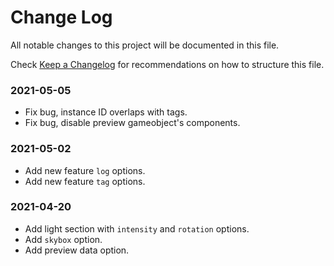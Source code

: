 # Change Log

All notable changes to this project will be documented in this file.

Check [Keep a Changelog](http://keepachangelog.com/) for recommendations on how to structure this file.


### 2021-05-05

* Fix bug, instance ID overlaps with tags.
* Fix bug, disable preview gameobject's components.

### 2021-05-02

* Add new feature `log` options.
* Add new feature `tag` options.

### 2021-04-20

* Add light section with `intensity` and `rotation` options.
* Add `skybox` option.
* Add preview data option.
